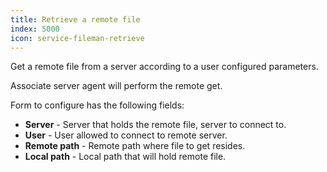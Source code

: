 ```yaml
---
title: Retrieve a remote file
index: 5000
icon: service-fileman-retrieve
---
```


Get a remote file from a server according to a user configured parameters.

Associate server agent will perform the remote get.

Form to configure has the following fields:

- **Server** - Server that holds the remote file, server to connect to.
- **User** - User allowed to connect to remote server.
- **Remote path** - Remote path where file to get resides.
- **Local path** - Local path that will hold remote file.
